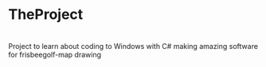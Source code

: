 # TheProject
# 
Project to learn about coding to Windows with C#
making amazing software for frisbeegolf-map drawing
